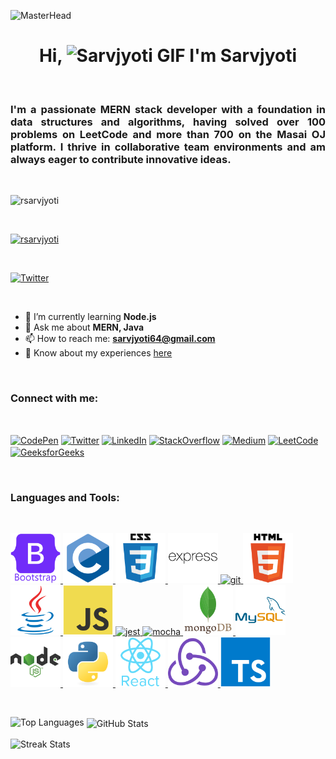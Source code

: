 ![MasterHead](https://user-images.githubusercontent.com/74038190/212284136-03988914-d899-44b4-b1d9-4eeccf656e44.gif)

<h1 align="center">Hi, 
   <img width="80px" src="https://user-images.githubusercontent.com/74038190/214644152-52f47eb3-5e31-4f47-8758-05c9468d5596.gif" alt="Sarvjyoti GIF" />
    I'm Sarvjyoti
</h1>
<br>
<h3 align="justify" >I'm a passionate MERN stack developer with a foundation in data structures and algorithms, having solved over 100 problems on LeetCode and more than 700 on the Masai OJ platform. I thrive in collaborative team environments and am always eager to contribute innovative ideas.</h3>
<br>

<p align="left"> <img src="https://komarev.com/ghpvc/?username=rsarvjyoti&label=Profile%20views&color=0e75b6&style=flat" alt="rsarvjyoti" /> </p>
<br>

<p align="left"> <a href="https://github.com/ryo-ma/github-profile-trophy"><img src="https://github-profile-trophy.vercel.app/?username=rsarvjyoti" alt="rsarvjyoti" /></a> </p>
<br>

<p align="left"> <a href="https://twitter.com/sarvjyoti4" target="blank"><img src="https://img.shields.io/twitter/follow/sarvjyoti4?logo=twitter&style=for-the-badge" alt="Twitter" /></a> </p>
<br>


- 🌱 I’m currently learning **Node.js**
- 💬 Ask me about **MERN, Java**
- 📫 How to reach me: **sarvjyoti64@gmail.com**
- 📄 Know about my experiences [here](https://drive.google.com/file/d/1pc15sr6P2ab4NB2A7OI35UfvYR4Dy-mY/view?usp=sharing)

<br>

### Connect with me: 
<br>
<p align="left">
<a href="https://codepen.io/sarvjyoti" target="blank"><img align="center" src="https://raw.githubusercontent.com/rahuldkjain/github-profile-readme-generator/master/src/images/icons/Social/codepen.svg" alt="CodePen" height="50" width="50" /></a>
<a href="https://twitter.com/sarvjyoti4" target="blank"><img align="center" src="https://raw.githubusercontent.com/rahuldkjain/github-profile-readme-generator/master/src/images/icons/Social/twitter.svg" alt="Twitter" height="50" width="50" /></a>
<a href="https://linkedin.com/in/sarvjyoti05/" target="blank"><img align="center" src="https://raw.githubusercontent.com/rahuldkjain/github-profile-readme-generator/master/src/images/icons/Social/linked-in-alt.svg" alt="LinkedIn" height="50" width="50" /></a>
<a href="https://stackoverflow.com/users/25187638/sarv-jyoti" target="blank"><img align="center" src="https://raw.githubusercontent.com/rahuldkjain/github-profile-readme-generator/master/src/images/icons/Social/stack-overflow.svg" alt="StackOverflow" height="50" width="50" /></a>
<a href="https://medium.com/sarvjyoti055" target="blank"><img align="center" src="https://raw.githubusercontent.com/rahuldkjain/github-profile-readme-generator/master/src/images/icons/Social/medium.svg" alt="Medium" height="50" width="50" /></a>
<a href="https://leetcode.com/u/sarvjyoti0508/" target="blank"><img align="center" src="https://raw.githubusercontent.com/rahuldkjain/github-profile-readme-generator/master/src/images/icons/Social/leet-code.svg" alt="LeetCode" height="50" width="50" /></a>
<a href="https://www.geeksforgeeks.org/user/sarvjy4m2j/" target="blank"><img align="center" src="https://raw.githubusercontent.com/rahuldkjain/github-profile-readme-generator/master/src/images/icons/Social/geeks-for-geeks.svg" alt="GeeksforGeeks" height="50" width="50" /></a>
</p>

<br>

### Languages and Tools:
<br>

<p align="left"> 
<a href="https://getbootstrap.com" target="_blank" rel="noreferrer"> <img width="80px" height="80" src="https://raw.githubusercontent.com/devicons/devicon/master/icons/bootstrap/bootstrap-plain-wordmark.svg" alt="bootstrap" width="40" height="40"/> </a> 
<a href="https://www.cprogramming.com/" target="_blank" rel="noreferrer"> <img width="80px" height="80" src="https://raw.githubusercontent.com/devicons/devicon/master/icons/c/c-original.svg" alt="c" width="40" height="40"/> </a> 
<a href="https://www.w3schools.com/css/" target="_blank" rel="noreferrer"> <img width="80px" height="80" src="https://raw.githubusercontent.com/devicons/devicon/master/icons/css3/css3-original-wordmark.svg" alt="css3" width="40" height="40"/> </a> 
<a href="https://expressjs.com" target="_blank" rel="noreferrer"> <img width="80px" height="80" src="https://raw.githubusercontent.com/devicons/devicon/master/icons/express/express-original-wordmark.svg" alt="express" width="40" height="40"/> </a> 
<a href="https://git-scm.com/" target="_blank" rel="noreferrer"> <img width="80px" height="80" src="https://www.vectorlogo.zone/logos/git-scm/git-scm-icon.svg" alt="git" width="40" height="40"/> </a> 
<a href="https://www.w3.org/html/" target="_blank" rel="noreferrer"> <img width="80px" height="80" src="https://raw.githubusercontent.com/devicons/devicon/master/icons/html5/html5-original-wordmark.svg" alt="html5" width="40" height="40"/> </a> 
<a href="https://www.java.com" target="_blank" rel="noreferrer"> <img width="80px" height="80" src="https://raw.githubusercontent.com/devicons/devicon/master/icons/java/java-original.svg" alt="java" width="40" height="40"/> </a> 
<a href="https://developer.mozilla.org/en-US/docs/Web/JavaScript" target="_blank" rel="noreferrer"> <img width="80px" height="80" src="https://raw.githubusercontent.com/devicons/devicon/master/icons/javascript/javascript-original.svg" alt="javascript" width="40" height="40"/> </a> 
<a href="https://jestjs.io" target="_blank" rel="noreferrer"> <img width="80px" height="80" src="https://www.vectorlogo.zone/logos/jestjsio/jestjsio-icon.svg" alt="jest" width="40" height="40"/> </a> 
<a href="https://mochajs.org" target="_blank" rel="noreferrer"> <img width="80px" height="80" src="https://www.vectorlogo.zone/logos/mochajs/mochajs-icon.svg" alt="mocha" width="40" height="40"/> </a> 
<a href="https://www.mongodb.com/" target="_blank" rel="noreferrer"> <img width="80px" height="80" src="https://raw.githubusercontent.com/devicons/devicon/master/icons/mongodb/mongodb-original-wordmark.svg" alt="mongodb" width="40" height="40"/> </a> 
<a href="https://www.mysql.com/" target="_blank" rel="noreferrer"> <img width="80px" height="80" src="https://raw.githubusercontent.com/devicons/devicon/master/icons/mysql/mysql-original-wordmark.svg" alt="mysql" width="40" height="40"/> </a> 
<a href="https://nodejs.org" target="_blank" rel="noreferrer"> <img width="80px" height="80" src="https://raw.githubusercontent.com/devicons/devicon/master/icons/nodejs/nodejs-original-wordmark.svg" alt="nodejs" width="40" height="40"/> </a> 
<a href="https://www.python.org" target="_blank" rel="noreferrer"> <img width="80px" height="80" src="https://raw.githubusercontent.com/devicons/devicon/master/icons/python/python-original.svg" alt="python" width="40" height="40"/> </a> 
<a href="https://reactjs.org/" target="_blank" rel="noreferrer"> <img width="80px" height="80" src="https://raw.githubusercontent.com/devicons/devicon/master/icons/react/react-original-wordmark.svg" alt="react" width="40" height="40"/> </a> 
<a href="https://redux.js.org" target="_blank" rel="noreferrer"> <img width="80px" height="80" src="https://raw.githubusercontent.com/devicons/devicon/master/icons/redux/redux-original.svg" alt="redux" width="40" height="40"/> </a> 
<a href="https://www.typescriptlang.org/" target="_blank" rel="noreferrer"> <img width="80px" height="80" src="https://raw.githubusercontent.com/devicons/devicon/master/icons/typescript/typescript-original.svg" alt="typescript" width="40" height="40"/> </a> 
</p>
<br>


<p><img align="left" src="https://github-readme-stats.vercel.app/api/top-langs?username=rsarvjyoti&show_icons=true&locale=en&layout=compact" alt="Top Languages" /></p>

<p>&nbsp;<img align="center" src="https://github-readme-stats.vercel.app/api?username=rsarvjyoti&show_icons=true&locale=en" alt="GitHub Stats" /></p>

<p><img align="center" src="https://github-readme-streak-stats.herokuapp.com/?user=rsarvjyoti&" alt="Streak Stats" /></p>
